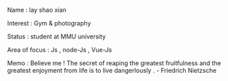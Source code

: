 

Name : lay shao xian  

Interest : Gym & photography 

Status : student at MMU university 

Area of focus : Js , node-Js , Vue-Js 


Memo : Believe me ! The secret of reaping the greatest fruitfulness and the greatest      enjoyment from life is to live dangerlously .   - Friedrich Nietzsche



